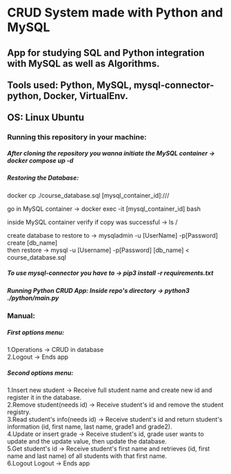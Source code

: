 # CRUD System made with Python and MySQL

## App for studying SQL and Python integration with MySQL as well as Algorithms.<br><br> Tools used: Python, MySQL, mysql-connector-python, Docker, VirtualEnv.<br><br> OS: Linux Ubuntu

### Running this repository in your machine:  

##### After cloning the repository you wanna initiate the MySQL container -> docker compose up -d

##### Restoring the Database:
docker cp ./course_database.sql [mysql_container_id]:///

go in MySQL container -> docker exec -it [mysql_container_id] bash

inside MySQL container verify if copy was successful -> ls /

create database to restore to -> mysqladmin -u [UserName] -p[Password] create [db_name]<br>
then restore -> mysql -u [Username] -p[Password] [db_name] < course_database.sql

##### To use mysql-connector you have to -> pip3 install -r requirements.txt

##### Running Python CRUD App: Inside repo's directory -> python3 ./python/main.py

### Manual:
##### First options menu:
1.Operations -> CRUD in database<br>
2.Logout -> Ends app<br>

##### Second options menu:
1.Insert new student -> Receive full student name and create new id and register it in the database.<br>
2.Remove student(needs id) -> Receive student's id and remove the student registry.<br>
3.Read student's info(needs id) -> Receive student's id and return student's information (id, first name, last name, grade1 and grade2).<br>
4.Update or insert grade -> Receive student's id, grade user wants to update and the update value, then update the database.<br>
5.Get student's id -> Receive student's first name and retrieves (id, first name and last name) of all students with that first name.<br>
6.Logout Logout -> Ends app<br>

